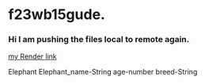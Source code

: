 # f23wb15gude.
### Hi I am pushing the files local to remote again.
[my Render link](https://f23wb15gude.onrender.com)

Elephant Elephant_name-String age-number breed-String
